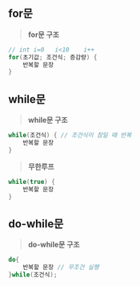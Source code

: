 ## for문

> **for문 구조**
> 

```java
// int i=0   i<10    i++
for(초기값; 조건식; 증감량) {
	반복할 문장
}
```

## while문

> **while문 구조**
> 

```java
while(조건식) { // 조건식이 참일 때 반복
	반복할 문장
}
```

> **무한루프**
> 

```java
while(true) {
	반복할 문장
}
```

## do-while문

> **do-while문 구조**
> 

```java
do{
	반복할 문장 // 무조건 실행
}while(조건식);
```
